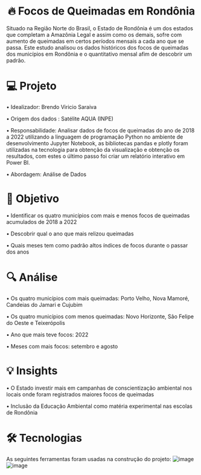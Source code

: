 <h1 align="center">🔥 Focos de Queimadas em Rondônia</h1>
Situado na Região Norte do Brasil, o Estado de Rondônia é um dos estados que completam a Amazônia Legal e assim como os demais, sofre com aumento de queimadas em certos períodos mensais a cada ano que se passa. Este estudo analisou os dados históricos dos focos de queimadas dos municípios em Rondônia e o quantitativo mensal afim de descobrir um padrão.

<h1 align="left">💻 Projeto</h1>
<p align="left">• Idealizador: Brendo Viricio Saraiva</p>
<p align="left">• Origem dos dados : Satélite AQUA (INPE)</p>
<p align="left">• Responsabilidade: Analisar dados de focos de queimadas do ano de 2018 a 2022 utilizando a linguagem de programação Python no ambiente de desenvolvimento Jupyter Notebook, as bibliotecas pandas e plotly foram utilizadas na tecnologia para obtenção da visualização e obtenção os resultados, com estes o último passo foi criar um relatório interativo em Power BI.</p>
<p align="left">• Abordagem: Análise de Dados</p>

<h1 align="left">🎯 Objetivo</h1>
<p align="left">• Identificar os quatro municípios com mais e menos focos de queimadas acumulados de 2018 a 2022</p>
<p align="left">• Descobrir qual o ano que mais relizou queimadas</p>
<p align="left">• Quais meses tem como padrão altos índices de focos durante o passar dos anos</p>

<h1 align="left">🔍 Análise</h1>
<p align="left">• Os quatro municípios com mais queimadas: Porto Velho, Nova Mamoré, Candeias do Jamari e Cujubim</p>
<p align="left">• Os quatro municípios com menos queimadas: Novo Horizonte, São Felipe do Oeste e Teixerópolis</p>
<p align="left">• Ano que mais teve focos: 2022</p>
<p align="left">• Meses com mais focos: setembro e agosto</p>

<h1 align="left">💡 Insights</h1>
<p align="left">• O Estado investir mais em campanhas de conscientização ambiental nos locais onde foram registrados maiores focos de queimadas</p>
<p align="left">• Inclusão da Educação Ambiental como matéria experimental nas escolas de Rondônia</p>


<h1 align="left">🛠 Tecnologias</h1>

As seguintes ferramentas foram usadas na construção do projeto:
![image](https://github.com/Odnerb/Focos-de-Queimadas-em-Rondonia/assets/70730555/0a82e87d-5a55-4854-bf30-17cfa4b0c21f)
![image](https://github.com/Odnerb/Focos-de-Queimadas-em-Rondonia/assets/70730555/e74dcd5f-55f9-43c1-a27a-0fb14d9ab869)


